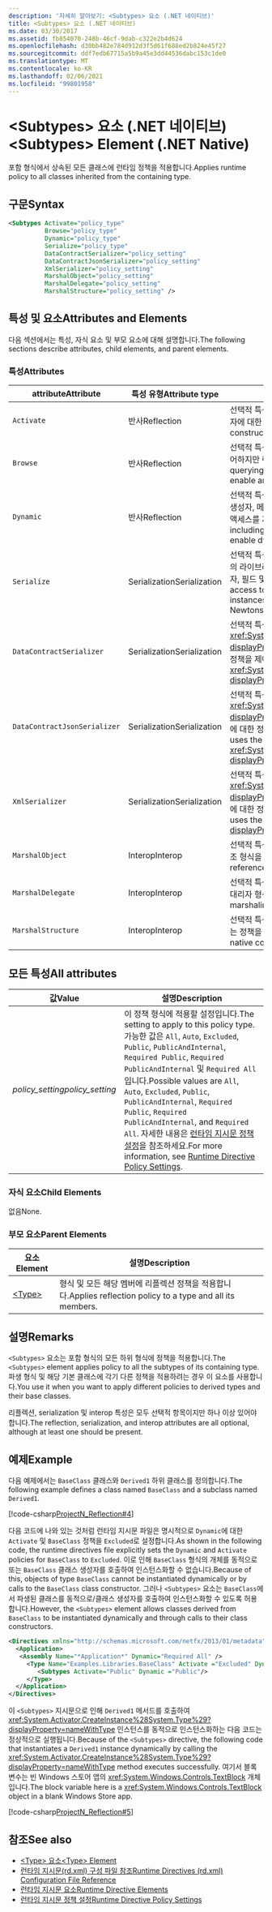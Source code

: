 ```yaml
---
description: '자세히 알아보기: <Subtypes> 요소 (.NET 네이티브)'
title: <Subtypes> 요소 (.NET 네이티브)
ms.date: 03/30/2017
ms.assetid: fb854070-248b-46cf-9dab-c322e2b4d624
ms.openlocfilehash: d30bb482e784d912d3f5d61f688ed2b824e45f27
ms.sourcegitcommit: ddf7edb67715a5b9a45e3dd44536dabc153c1de0
ms.translationtype: MT
ms.contentlocale: ko-KR
ms.lasthandoff: 02/06/2021
ms.locfileid: "99801958"
---
```

# <a name="subtypes-element-net-native"></a><span data-ttu-id="ebb56-103">\<Subtypes> 요소 (.NET 네이티브)</span><span class="sxs-lookup"><span data-stu-id="ebb56-103">\<Subtypes> Element (.NET Native)</span></span>

<span data-ttu-id="ebb56-104">포함 형식에서 상속된 모든 클래스에 런타임 정책을 적용합니다.</span><span class="sxs-lookup"><span data-stu-id="ebb56-104">Applies runtime policy to all classes inherited from the containing type.</span></span>  
  
## <a name="syntax"></a><span data-ttu-id="ebb56-105">구문</span><span class="sxs-lookup"><span data-stu-id="ebb56-105">Syntax</span></span>  
  
```xml  
<Subtypes Activate="policy_type"  
          Browse="policy_type"  
          Dynamic="policy_type"  
          Serialize="policy_type"
          DataContractSerializer="policy_setting"  
          DataContractJsonSerializer="policy_setting"  
          XmlSerializer="policy_setting"  
          MarshalObject="policy_setting"  
          MarshalDelegate="policy_setting"  
          MarshalStructure="policy_setting" />  
```  
  
## <a name="attributes-and-elements"></a><span data-ttu-id="ebb56-106">특성 및 요소</span><span class="sxs-lookup"><span data-stu-id="ebb56-106">Attributes and Elements</span></span>  

 <span data-ttu-id="ebb56-107">다음 섹션에서는 특성, 자식 요소 및 부모 요소에 대해 설명합니다.</span><span class="sxs-lookup"><span data-stu-id="ebb56-107">The following sections describe attributes, child elements, and parent elements.</span></span>  
  
### <a name="attributes"></a><span data-ttu-id="ebb56-108">특성</span><span class="sxs-lookup"><span data-stu-id="ebb56-108">Attributes</span></span>  
  
|<span data-ttu-id="ebb56-109">attribute</span><span class="sxs-lookup"><span data-stu-id="ebb56-109">Attribute</span></span>|<span data-ttu-id="ebb56-110">특성 유형</span><span class="sxs-lookup"><span data-stu-id="ebb56-110">Attribute type</span></span>|<span data-ttu-id="ebb56-111">설명</span><span class="sxs-lookup"><span data-stu-id="ebb56-111">Description</span></span>|  
|---------------|--------------------|-----------------|  
|`Activate`|<span data-ttu-id="ebb56-112">반사</span><span class="sxs-lookup"><span data-stu-id="ebb56-112">Reflection</span></span>|<span data-ttu-id="ebb56-113">선택적 특성입니다.</span><span class="sxs-lookup"><span data-stu-id="ebb56-113">Optional attribute.</span></span> <span data-ttu-id="ebb56-114">인스턴스를 활성화할 수 있도록 생성자에 대한 런타임 액세스를 제어합니다.</span><span class="sxs-lookup"><span data-stu-id="ebb56-114">Controls runtime access to constructors to enable activation of instances.</span></span>|  
|`Browse`|<span data-ttu-id="ebb56-115">반사</span><span class="sxs-lookup"><span data-stu-id="ebb56-115">Reflection</span></span>|<span data-ttu-id="ebb56-116">선택적 특성입니다.</span><span class="sxs-lookup"><span data-stu-id="ebb56-116">Optional attribute.</span></span> <span data-ttu-id="ebb56-117">프로그램 요소에 대한 정보 쿼리를 제어하지만 런타임 액세스를 사용하도록 설정하지는 않습니다.</span><span class="sxs-lookup"><span data-stu-id="ebb56-117">Controls querying for information about program elements, but does not enable any runtime access.</span></span>|  
|`Dynamic`|<span data-ttu-id="ebb56-118">반사</span><span class="sxs-lookup"><span data-stu-id="ebb56-118">Reflection</span></span>|<span data-ttu-id="ebb56-119">선택적 특성입니다.</span><span class="sxs-lookup"><span data-stu-id="ebb56-119">Optional attribute.</span></span> <span data-ttu-id="ebb56-120">동적 프로그래밍을 수행할 수 있도록 생성자, 메서드, 필드, 속성 및 이벤트를 비롯한 모든 형식 멤버에 대한 런타임 액세스를 제어합니다.</span><span class="sxs-lookup"><span data-stu-id="ebb56-120">Controls runtime access to all type members, including constructors, methods, fields, properties, and events, to enable dynamic programming.</span></span>|  
|`Serialize`|<span data-ttu-id="ebb56-121">Serialization</span><span class="sxs-lookup"><span data-stu-id="ebb56-121">Serialization</span></span>|<span data-ttu-id="ebb56-122">선택적 특성입니다.</span><span class="sxs-lookup"><span data-stu-id="ebb56-122">Optional attribute.</span></span> <span data-ttu-id="ebb56-123">Newtonsoft JSON 직렬 변환기 등의 라이브러리를 통해 형식 인스턴스를 직렬화 및 역직렬화할 수 있도록 생성자, 필드 및 속성에 대한 런타임 액세스를 제어합니다.</span><span class="sxs-lookup"><span data-stu-id="ebb56-123">Controls runtime access to constructors, fields, and properties, to enable type instances to be serialized and deserialized by libraries such as the Newtonsoft JSON serializer.</span></span>|  
|`DataContractSerializer`|<span data-ttu-id="ebb56-124">Serialization</span><span class="sxs-lookup"><span data-stu-id="ebb56-124">Serialization</span></span>|<span data-ttu-id="ebb56-125">선택적 특성입니다.</span><span class="sxs-lookup"><span data-stu-id="ebb56-125">Optional attribute.</span></span> <span data-ttu-id="ebb56-126"><xref:System.Runtime.Serialization.DataContractSerializer?displayProperty=nameWithType> 클래스를 사용하는 serialization에 대한 정책을 제어합니다.</span><span class="sxs-lookup"><span data-stu-id="ebb56-126">Controls policy for serialization that uses the <xref:System.Runtime.Serialization.DataContractSerializer?displayProperty=nameWithType> class.</span></span>|  
|`DataContractJsonSerializer`|<span data-ttu-id="ebb56-127">Serialization</span><span class="sxs-lookup"><span data-stu-id="ebb56-127">Serialization</span></span>|<span data-ttu-id="ebb56-128">선택적 특성입니다.</span><span class="sxs-lookup"><span data-stu-id="ebb56-128">Optional attribute.</span></span> <span data-ttu-id="ebb56-129"><xref:System.Runtime.Serialization.Json.DataContractJsonSerializer?displayProperty=nameWithType> 클래스를 사용하는 JSON serialization에 대한 정책을 제어합니다.</span><span class="sxs-lookup"><span data-stu-id="ebb56-129">Controls policy for JSON serialization that uses the <xref:System.Runtime.Serialization.Json.DataContractJsonSerializer?displayProperty=nameWithType> class.</span></span>|  
|`XmlSerializer`|<span data-ttu-id="ebb56-130">Serialization</span><span class="sxs-lookup"><span data-stu-id="ebb56-130">Serialization</span></span>|<span data-ttu-id="ebb56-131">선택적 특성입니다.</span><span class="sxs-lookup"><span data-stu-id="ebb56-131">Optional attribute.</span></span> <span data-ttu-id="ebb56-132"><xref:System.Xml.Serialization.XmlSerializer?displayProperty=nameWithType> 클래스를 사용하는 XML serialization에 대한 정책을 제어합니다.</span><span class="sxs-lookup"><span data-stu-id="ebb56-132">Controls policy for XML serialization that uses the <xref:System.Xml.Serialization.XmlSerializer?displayProperty=nameWithType> class.</span></span>|  
|`MarshalObject`|<span data-ttu-id="ebb56-133">Interop</span><span class="sxs-lookup"><span data-stu-id="ebb56-133">Interop</span></span>|<span data-ttu-id="ebb56-134">선택적 특성입니다.</span><span class="sxs-lookup"><span data-stu-id="ebb56-134">Optional attribute.</span></span> <span data-ttu-id="ebb56-135">Windows 런타임 및 COM에 대한 참조 형식을 마샬링하는 정책을 제어합니다.</span><span class="sxs-lookup"><span data-stu-id="ebb56-135">Controls policy for marshaling reference types to Windows Runtime and COM.</span></span>|  
|`MarshalDelegate`|<span data-ttu-id="ebb56-136">Interop</span><span class="sxs-lookup"><span data-stu-id="ebb56-136">Interop</span></span>|<span data-ttu-id="ebb56-137">선택적 특성입니다.</span><span class="sxs-lookup"><span data-stu-id="ebb56-137">Optional attribute.</span></span> <span data-ttu-id="ebb56-138">네이티브 코드에 대한 함수 포인터로 대리자 형식을 마샬링하는 정책을 제어합니다.</span><span class="sxs-lookup"><span data-stu-id="ebb56-138">Controls policy for marshaling delegate types as function pointers to native code.</span></span>|  
|`MarshalStructure`|<span data-ttu-id="ebb56-139">Interop</span><span class="sxs-lookup"><span data-stu-id="ebb56-139">Interop</span></span>|<span data-ttu-id="ebb56-140">선택적 특성입니다.</span><span class="sxs-lookup"><span data-stu-id="ebb56-140">Optional attribute.</span></span> <span data-ttu-id="ebb56-141">값 형식을 네이티브 코드로 마샬링하는 정책을 제어합니다.</span><span class="sxs-lookup"><span data-stu-id="ebb56-141">Controls policy for marshaling value types to native code.</span></span>|  
  
## <a name="all-attributes"></a><span data-ttu-id="ebb56-142">모든 특성</span><span class="sxs-lookup"><span data-stu-id="ebb56-142">All attributes</span></span>  
  
|<span data-ttu-id="ebb56-143">값</span><span class="sxs-lookup"><span data-stu-id="ebb56-143">Value</span></span>|<span data-ttu-id="ebb56-144">설명</span><span class="sxs-lookup"><span data-stu-id="ebb56-144">Description</span></span>|  
|-----------|-----------------|  
|<span data-ttu-id="ebb56-145">*policy_setting*</span><span class="sxs-lookup"><span data-stu-id="ebb56-145">*policy_setting*</span></span>|<span data-ttu-id="ebb56-146">이 정책 형식에 적용할 설정입니다.</span><span class="sxs-lookup"><span data-stu-id="ebb56-146">The setting to apply to this policy type.</span></span> <span data-ttu-id="ebb56-147">가능한 값은 `All`, `Auto`, `Excluded`, `Public`, `PublicAndInternal`, `Required Public`, `Required PublicAndInternal` 및 `Required All`입니다.</span><span class="sxs-lookup"><span data-stu-id="ebb56-147">Possible values are `All`, `Auto`, `Excluded`, `Public`, `PublicAndInternal`, `Required Public`, `Required PublicAndInternal`, and `Required All`.</span></span> <span data-ttu-id="ebb56-148">자세한 내용은 [런타임 지시문 정책 설정](runtime-directive-policy-settings.md)을 참조하세요.</span><span class="sxs-lookup"><span data-stu-id="ebb56-148">For more information, see [Runtime Directive Policy Settings](runtime-directive-policy-settings.md).</span></span>|  
  
### <a name="child-elements"></a><span data-ttu-id="ebb56-149">자식 요소</span><span class="sxs-lookup"><span data-stu-id="ebb56-149">Child Elements</span></span>  

 <span data-ttu-id="ebb56-150">없음</span><span class="sxs-lookup"><span data-stu-id="ebb56-150">None.</span></span>  
  
### <a name="parent-elements"></a><span data-ttu-id="ebb56-151">부모 요소</span><span class="sxs-lookup"><span data-stu-id="ebb56-151">Parent Elements</span></span>  
  
|<span data-ttu-id="ebb56-152">요소</span><span class="sxs-lookup"><span data-stu-id="ebb56-152">Element</span></span>|<span data-ttu-id="ebb56-153">설명</span><span class="sxs-lookup"><span data-stu-id="ebb56-153">Description</span></span>|  
|-------------|-----------------|  
|[\<Type>](type-element-net-native.md)|<span data-ttu-id="ebb56-154">형식 및 모든 해당 멤버에 리플렉션 정책을 적용합니다.</span><span class="sxs-lookup"><span data-stu-id="ebb56-154">Applies reflection policy to a type and all its members.</span></span>|  
  
## <a name="remarks"></a><span data-ttu-id="ebb56-155">설명</span><span class="sxs-lookup"><span data-stu-id="ebb56-155">Remarks</span></span>  

 <span data-ttu-id="ebb56-156">`<Subtypes>` 요소는 포함 형식의 모든 하위 형식에 정책을 적용합니다.</span><span class="sxs-lookup"><span data-stu-id="ebb56-156">The `<Subtypes>` element applies policy to all the subtypes of its containing type.</span></span> <span data-ttu-id="ebb56-157">파생 형식 및 해당 기본 클래스에 각기 다른 정책을 적용하려는 경우 이 요소를 사용합니다.</span><span class="sxs-lookup"><span data-stu-id="ebb56-157">You use it when you want to apply different policies to derived types and their base classes.</span></span>  
  
 <span data-ttu-id="ebb56-158">리플렉션, serialization 및 interop 특성은 모두 선택적 항목이지만 하나 이상 있어야 합니다.</span><span class="sxs-lookup"><span data-stu-id="ebb56-158">The reflection, serialization, and interop attributes are all optional, although at least one should be present.</span></span>  
  
## <a name="example"></a><span data-ttu-id="ebb56-159">예제</span><span class="sxs-lookup"><span data-stu-id="ebb56-159">Example</span></span>  

 <span data-ttu-id="ebb56-160">다음 예제에서는 `BaseClass` 클래스와 `Derived1` 하위 클래스를 정의합니다.</span><span class="sxs-lookup"><span data-stu-id="ebb56-160">The following example defines a class named `BaseClass` and a subclass named `Derived1`.</span></span>  
  
 [!code-csharp[ProjectN_Reflection#4](../../../samples/snippets/csharp/VS_Snippets_CLR/projectn_reflection/cs/subtypes.cs#4)]  
  
 <span data-ttu-id="ebb56-161">다음 코드에 나와 있는 것처럼 런타임 지시문 파일은 명시적으로 `Dynamic`에 대한 `Activate` 및 `BaseClass` 정책을 `Excluded`로 설정합니다.</span><span class="sxs-lookup"><span data-stu-id="ebb56-161">As shown in the following code, the runtime directives file explicitly sets the `Dynamic` and `Activate` policies for `BaseClass` to `Excluded`.</span></span> <span data-ttu-id="ebb56-162">이로 인해 `BaseClass` 형식의 개체를 동적으로 또는 `BaseClass` 클래스 생성자를 호출하여 인스턴스화할 수 없습니다.</span><span class="sxs-lookup"><span data-stu-id="ebb56-162">Because of this, objects of type `BaseClass` cannot be instantiated dynamically or by calls to the `BaseClass` class constructor.</span></span> <span data-ttu-id="ebb56-163">그러나 `<Subtypes>` 요소는 `BaseClass`에서 파생된 클래스를 동적으로/클래스 생성자를 호출하여 인스턴스화할 수 있도록 허용합니다.</span><span class="sxs-lookup"><span data-stu-id="ebb56-163">However, the `<Subtypes>` element allows classes derived from `BaseClass` to be instantiated dynamically and through calls to their class constructors.</span></span>  
  
```xml  
<Directives xmlns="http://schemas.microsoft.com/netfx/2013/01/metadata">  
  <Application>  
   <Assembly Name="*Application*" Dynamic="Required All" />  
     <Type Name="Examples.Libraries.BaseClass" Activate ="Excluded" Dynamic="Excluded" >  
        <Subtypes Activate="Public" Dynamic ="Public"/>  
     </Type>  
  </Application>  
</Directives>  
```  
  
 <span data-ttu-id="ebb56-164">이 `<Subtypes>` 지시문으로 인해 `Derived1` 메서드를 호출하여 <xref:System.Activator.CreateInstance%28System.Type%29?displayProperty=nameWithType> 인스턴스를 동적으로 인스턴스화하는 다음 코드는 정상적으로 실행됩니다.</span><span class="sxs-lookup"><span data-stu-id="ebb56-164">Because of the `<Subtypes>` directive, the following code that instantiates a `Derived1` instance dynamically by calling the <xref:System.Activator.CreateInstance%28System.Type%29?displayProperty=nameWithType> method executes successfully.</span></span>  <span data-ttu-id="ebb56-165">여기서 블록 변수는 빈 Windows 스토어 앱의 <xref:System.Windows.Controls.TextBlock> 개체입니다.</span><span class="sxs-lookup"><span data-stu-id="ebb56-165">The block variable here is a <xref:System.Windows.Controls.TextBlock> object in a blank Windows Store app.</span></span>  
  
 [!code-csharp[ProjectN_Reflection#5](../../../samples/snippets/csharp/VS_Snippets_CLR/projectn_reflection/cs/subtypes.cs#5)]  
  
## <a name="see-also"></a><span data-ttu-id="ebb56-166">참조</span><span class="sxs-lookup"><span data-stu-id="ebb56-166">See also</span></span>

- [<span data-ttu-id="ebb56-167">\<Type> 요소</span><span class="sxs-lookup"><span data-stu-id="ebb56-167">\<Type> Element</span></span>](type-element-net-native.md)
- [<span data-ttu-id="ebb56-168">런타임 지시문(rd.xml) 구성 파일 참조</span><span class="sxs-lookup"><span data-stu-id="ebb56-168">Runtime Directives (rd.xml) Configuration File Reference</span></span>](runtime-directives-rd-xml-configuration-file-reference.md)
- [<span data-ttu-id="ebb56-169">런타임 지시문 요소</span><span class="sxs-lookup"><span data-stu-id="ebb56-169">Runtime Directive Elements</span></span>](runtime-directive-elements.md)
- [<span data-ttu-id="ebb56-170">런타임 지시문 정책 설정</span><span class="sxs-lookup"><span data-stu-id="ebb56-170">Runtime Directive Policy Settings</span></span>](runtime-directive-policy-settings.md)
